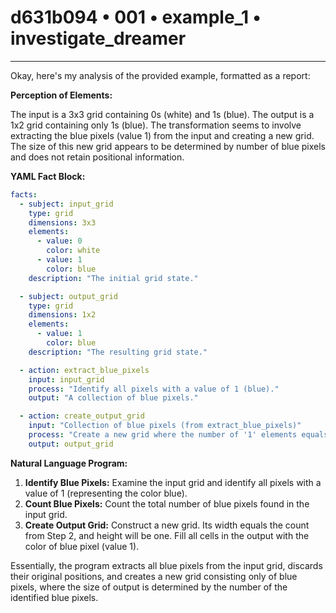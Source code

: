 # d631b094 • 001 • example_1 • investigate_dreamer

---
Okay, here's my analysis of the provided example, formatted as a report:

**Perception of Elements:**

The input is a 3x3 grid containing 0s (white) and 1s (blue). The output is a 1x2 grid containing only 1s (blue). The transformation seems to involve extracting the blue pixels (value 1) from the input and creating a new grid. The size of this new grid appears to be determined by number of blue pixels and does not retain positional information.

**YAML Fact Block:**



```yaml
facts:
  - subject: input_grid
    type: grid
    dimensions: 3x3
    elements:
      - value: 0
        color: white
      - value: 1
        color: blue
    description: "The initial grid state."

  - subject: output_grid
    type: grid
    dimensions: 1x2
    elements:
      - value: 1
        color: blue
    description: "The resulting grid state."

  - action: extract_blue_pixels
    input: input_grid
    process: "Identify all pixels with a value of 1 (blue)."
    output: "A collection of blue pixels."

  - action: create_output_grid
    input: "Collection of blue pixels (from extract_blue_pixels)"
    process: "Create a new grid where the number of '1' elements equals to number of blue pixels found in the input, arranging them in a single row. Width is determined by the number of blue pixels."
    output: output_grid
```



**Natural Language Program:**

1.  **Identify Blue Pixels:** Examine the input grid and identify all pixels with a value of 1 (representing the color blue).
2.  **Count Blue Pixels:** Count the total number of blue pixels found in the input grid.
3.  **Create Output Grid:** Construct a new grid. Its width equals the count from Step 2, and height will be one. Fill all cells in the output with the color of blue pixel (value 1).

Essentially, the program extracts all blue pixels from the input grid, discards their original positions, and creates a new grid consisting only of blue pixels, where the size of output is determined by the number of the identified blue pixels.

